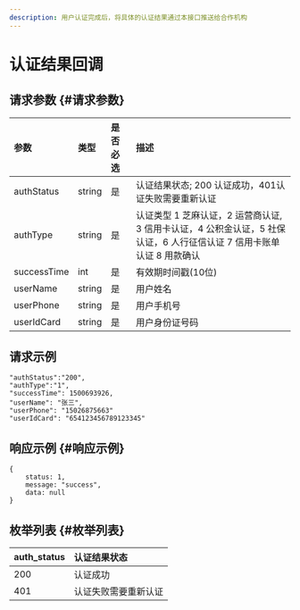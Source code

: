 ```yaml
---
description: 用户认证完成后，将具体的认证结果通过本接口推送给合作机构
---
```


# 认证结果回调

## 请求参数 {#请求参数}

| 参数 | 类型 | 是否必选 | 描述 |
| :--- | :--- | :--- | :--- |
| authStatus | string | 是 | 认证结果状态; 200 认证成功，401认证失败需要重新认证 |
| authType | string | 是 | 认证类型 1 芝麻认证，2 运营商认证, 3 信用卡认证，4 公积金认证，5 社保认证，6 人行征信认证 7 信用卡账单认证 8 用款确认 |
| successTime | int | 是 | 有效期时间戳\(10位\) |
| userName | string | 是 | 用户姓名 |
| userPhone | string | 是 | 用户手机号 |
| userIdCard | string | 是 | 用户身份证号码 |

## 请求示例

```text
"authStatus":"200",
"authType":"1",
"successTime": 1500693926,
"userName": "张三",
"userPhone": "15026875663"
"userIdCard": "654123456789123345"
```

## 响应示例 {#响应示例}

```text
{
    status: 1,
    message: "success",
    data: null
}
```

## 枚举列表 {#枚举列表}

| auth\_status | 认证结果状态 |
| :--- | :--- |
| 200 | 认证成功 |
| 401 | 认证失败需要重新认证 |

